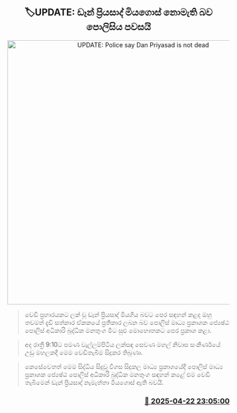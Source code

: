 <p align='center'><b><h2 align='center' title='UPDATE: Police say Dan Priyasad is not dead'>🏷UPDATE: ඩෑන් ප්‍රියසාද් මියගොස් නොමැති බව පොලිසිය පවසයි</h2></b></p>
<p align='center'><img src='https://helakuru.sgp1.cdn.digitaloceanspaces.com/esana/images/lib/buddika-manathunga.jpg' width='600' alt='UPDATE: Police say Dan Priyasad is not dead'></p>

> වෙඩි ප්‍රහාරයකට ලක් වූ ඩෑන් ප්‍රියසාද් මියගිය බවට පෙර සඳහන් කළද ඔහු තවමත් දැඩි සත්කාර ඒකකයේ ප්‍රතිකාර ලබන බව පොලිස් මාධ්‍ය ප්‍රකාශක ජ්‍යෙෂ්ඨ පොලිස් අධිකාරි බුද්ධික මනතුංග මීට සුළු මොහොතකට පෙර ප්‍රකාශ කළා.

> අද රාත්‍රී 9:10ට පමණ වැල්ලම්පිටිය ලක්සඳ සෙවණ මහල් නිවාස සංකීර්ණයේ උඩු මහලකදී මෙම වෙඩිතැබීම සිදුකර තිබුණා.

> කෙසේවෙතත් මෙම සිද්ධිය සිදුවූ විගස සිදුකල මාධ්‍ය ප්‍රකාශයේදී පොලිස් මාධ්‍ය ප්‍රකාශක ජ්‍යෙෂ්ඨ පොලිස් අධිකාරි බුද්ධික මනතුංග සඳහන් කළේ එම වෙඩි තැබීමෙන් ඩෑන් ප්‍රියසාද් නැමැත්තා මියගොස් ඇති බවයි.



<h3 align='right'><a href='https://www.helakuru.lk/esana/p/109440/'>📅 2025-04-22 23:05:00</a></h3>

